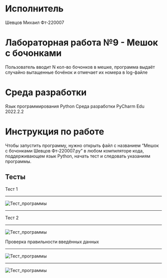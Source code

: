 
# Исполнитель
Шевцов Михаил
Фт-220007

# Лабораторная работа №9 - Мешок с бочонками
Пользователь вводит N кол-во бочонков в мешке, программа выдаёт случайно вытащенные бочёнок и отмечает их номера в log-файле 

# Среда разработки
Язык программирования Python
Среда разработки PyCharm Edu 2022.2.2

# Инструкция по работе
Чтобы запустить программу, нужно открыть файл с названием “Мешок с бочонками Шевцов Фт-220007.py” в любом компиляторе кода, поддерживающем язык Python, начать тест и следовать указаниям программы.

## Тесты
Тест 1
___
![Тест_программы](photo_2023-11-07_19-16-13.jpg)
___
Тест 2
___
![Тест_программы](photo_2023-11-07_19-16-33.jpg)

Проверка правильности введённых данных
___
![Тест_программы](photo_2023-11-07_20-22-38.jpg)
___
![Тест_программы](photo_2023-11-07_20-22-44.jpg)

